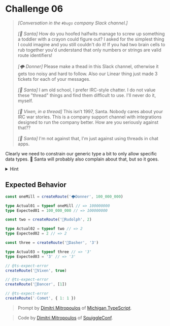 # Challenge 06

> _[Conversation in the `#bugs` company Slack channel.]_\
> \
> _[🎅 Santa]_ How do you hoofed halfwits manage to screw up something a toddler with a crayon could figure out? I asked for the simplest thing I could imagine and you still couldn't do it! If you had two brain cells to rub together you'd understand that only numbers or strings are valid route identifiers!\
> \
> _[🌩️ Donner]_ Please make a thead in this Slack channel, otherwise it gets too noisy and hard to follow. Also our Linear thing just made 3 tickets for each of your messages.\
> \
> _[🎅 Santa]_ I am old school, I prefer IRC-style chatter. I do not value these "thread" things and find them difficult to use. I'll never do it, myself.\
> \
> _[🌟 Vixen, in a thread]_ This isn’t 1997, Santa. Nobody cares about your IRC war stories. This is a company support channel with integrations designed to run the company better. How are you seriously against that??\
> \
> _[🎅 Santa]_ I'm not against that, I'm just against using threads in chat apps.

Clearly we need to constrain our generic type a bit to only allow specific data types. 🎅 Santa will probably also complain about that, but so it goes.

<details>
<summary>Hint</summary>
You might need to <i>"extend"</i> the solution from Day 4.
</details>

## Expected Behavior

```ts
const oneMill = createRoute('🌩️Donner', 100_000_000)

type Actual01 = typeof oneMill // => 100000000
type Expected01 = 100_000_000 // => 100000000

const two = createRoute('🔴Rudolph', 2)

type Actual02 = typeof two // => 2
type Expected02 = 2 // => 2

const three = createRoute('💨Dasher', '3')

type Actual03 = typeof three // => '3'
type Expected03 = '3' // => '3'

// @ts-expect-error
createRoute('🌟Vixen', true)

// @ts-expect-error
createRoute('💃Dancer', [1])

// @ts-expect-error
createRoute('☄️Comet', { 1: 1 })
```

> Prompt by [Dimitri Mitropoulos](https://github.com/dimitropoulos) of [Michigan TypeScript](https://michigantypescript.com/).

> Code by [Dimitri Mitropoulos](https://github.com/dimitropoulos) of [SquiggleConf](https://squiggleconf.com/).
